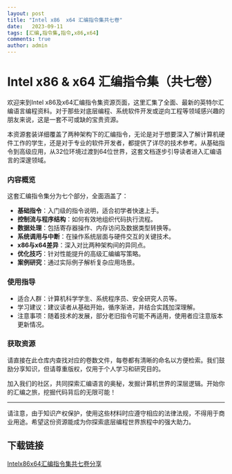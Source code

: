 ```yaml
---
layout: post
title: "Intel x86  x64 汇编指令集共七卷"
date:   2023-09-11
tags: [汇编,指令集,指令,x86,x64]
comments: true
author: admin
---
```

# Intel x86 & x64 汇编指令集（共七卷）

欢迎来到Intel x86及x64汇编指令集资源页面，这里汇集了全面、最新的英特尔汇编语言编程资料。对于那些对底层编程、系统软件开发或逆向工程等领域感兴趣的朋友来说，这是一套不可或缺的宝贵资源。

本资源套装详细覆盖了两种架构下的汇编指令，无论是对于想要深入了解计算机硬件工作的学生，还是对于专业的软件开发者，都提供了详尽的技术参考。从基础指令到高级应用，从32位环境过渡到64位世界，这套文档逐步引导读者进入汇编语言的深邃领域。

### 内容概览

这套汇编指令集分为七个部分，全面涵盖了：

- **基础指令**：入门级的指令说明，适合初学者快速上手。
- **控制流与程序结构**：如何有效地组织代码执行流程。
- **数据处理**：包括寄存器操作、内存访问及数据类型转换等。
- **系统调用与中断**：在操作系统层面与硬件交互的关键技术。
- **x86与x64差异**：深入对比两种架构间的异同点。
- **优化技巧**：针对性能提升的高级汇编编写策略。
- **案例研究**：通过实际例子解析复杂应用场景。

### 使用指导

- 适合人群：计算机科学学生、系统程序员、安全研究人员等。
- 学习建议：建议读者从基础开始，循序渐进，并结合实践加深理解。
- 注意事项：随着技术的发展，部分老旧指令可能不再适用，使用者应注意版本更新情况。

### 获取资源

请直接在此仓库内查找对应的卷数文件，每卷都有清晰的命名以方便检索。我们鼓励分享知识，但请尊重版权，仅用于个人学习和研究目的。

加入我们的社区，共同探索汇编语言的奥秘，发掘计算机世界的深层逻辑。开始你的汇编之旅，挖掘代码背后的无限可能！

---

请注意，由于知识产权保护，使用这些材料时应遵守相应的法律法规，不得用于商业用途。希望这份资源能成为你探索底层编程世界旅程中的强大助力。

## 下载链接

[Intelx86x64汇编指令集共七卷分享](https://pan.quark.cn/s/de147da91c34)